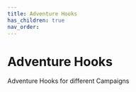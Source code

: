 ```yaml
---
title: Adventure Hooks
has_children: true
nav_order: 
---
```


# Adventure Hooks
Adventure Hooks for different Campaigns